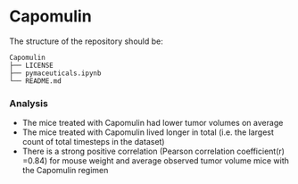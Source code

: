 # Capomulin

The structure of the repository should be:
```
Capomulin
├── LICENSE
├── pymaceuticals.ipynb
└── README.md
```
### Analysis

- The mice treated with Capomulin had lower tumor volumes on average
- The mice treated with Capomulin lived longer in total (i.e. the largest count of total timesteps in the dataset)
- There is a strong positive correlation (Pearson correlation coefficient(r) =0.84) for mouse weight and average observed tumor volume mice with the Capomulin regimen
  
